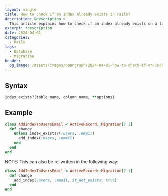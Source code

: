 ```yaml
---
layout: single
title: How to check if an index already exists in rails?
description: &description >
  This article explains how to check if an index already exists on a table in rails.
excerpt: *description
date: 2024-04-01
categories:
  - Rails
tags:
  - Database
  - Migration
header:
  og_image: /assets/images/opengraph/2024-04-01-how-to-check-if-an-index-already-exists-in-rails.png
---
```


## Syntax

```ruby
index_exists?(table_name, column_name, **options)
```

## Example

```ruby
class AddIndexToUsersEmail < ActiveRecord::Migration[7.1]
  def change
    unless index_exists?(:users, :email)
      add_index(:users, :email)
    end
  end
end
```

NOTE: This can also be re-written in the following way:

```ruby
class AddIndexToUsersEmail < ActiveRecord::Migration[7.1]
  def change
    add_index(:users, :email, if_not_exists: true)
  end
end
```

